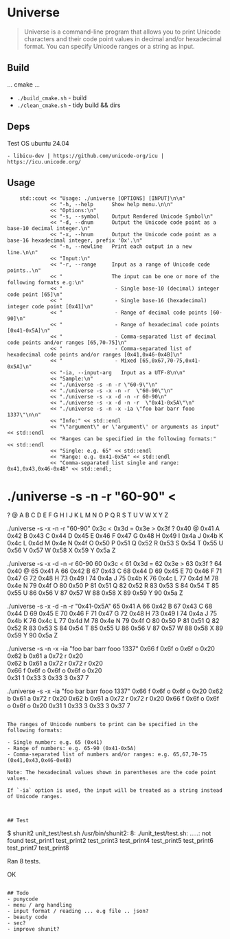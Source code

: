 # Universe

> Universe is a command-line program that allows you to print Unicode characters and their code point values in decimal and/or hexadecimal format. You can specify Unicode ranges or a string as input.


## Build

... cmake ...
- ```./build_cmake.sh``` - build
- ```./clean_cmake.sh``` - tidy build && dirs


## Deps

Test OS ubuntu 24.04
```
- libicu-dev | https://github.com/unicode-org/icu | https://icu.unicode.org/
```

## Usage

```
    std::cout << "Usage: ./universe [OPTIONS] [INPUT]\n\n"
              << "-h, --help      Show help menu.\n\n"
              << "Options:\n"
              << "-s, --symbol    Output Rendered Unicode Symbol\n"
              << "-d, --dnum      Output the Unicode code point as a base-10 decimal integer.\n"
              << "-x, --hnum      Output the Unicode code point as a base-16 hexadecimal integer, prefix '0x'.\n"
              << "-n, --newline   Print each output in a new line.\n\n"
              << "Input:\n"
              << "-r, --range     Input as a range of Unicode code points..\n"
              << "                The input can be one or more of the following formats e.g:\n"
              << "                 - Single base-10 (decimal) integer code point [65]\n"
              << "                 - Single base-16 (hexadecimal) integer code point [0x41]\n"
              << "                 - Range of decimal code points [60-90]\n"
              << "                 - Range of hexadecimal code points [0x41-0x5A]\n"
              << "                 - Comma-separated list of decimal code points and/or ranges [65,70-75]\n"
              << "                 - Comma-separated list of hexadecimal code points and/or ranges [0x41,0x46-0x4B]\n"
              << "                 - Mixed [65,0x67,70-75,0x41-0x5A]\n"
              << "-ia, --input-arg   Input as a UTF-8\n\n"
              << "Sample:\n"
              << "./universe -s -n -r \"60-9\"\n"
              << "./universe -s -x -n -r  \"60-90\"\n"
              << "./universe -s -x -d -n -r 60-90\n"
              << "./universe -s -x -d -n -r  \"0x41-0x5A\"\n"
              << "./universe -s -n -x -ia \"foo bar barr fooo 1337\"\n\n"
              << "Info:" << std::endl
              << "\"argument\" or \'argument\' or arguments as input" << std::endl
              << "Ranges can be specified in the following formats:" << std::endl
              << "Single: e.g. 65" << std::endl
              << "Range: e.g. 0x41-0x5A" << std::endl
              << "Comma-separated list single and range: 0x41,0x43,0x46-0x4B" << std::endl;

```
./universe -s -n -r "60-90"
< 
= 
> 
? 
@ 
A 
B 
C 
D 
E 
F 
G 
H 
I 
J 
K 
L 
M 
N 
O 
P 
Q 
R 
S 
T 
U 
V 
W 
X 
Y 
Z 

./universe -s -x -n -r "60-90"
0x3c < 
0x3d = 
0x3e > 
0x3f ? 
0x40 @ 
0x41 A 
0x42 B 
0x43 C 
0x44 D 
0x45 E 
0x46 F 
0x47 G 
0x48 H 
0x49 I 
0x4a J 
0x4b K 
0x4c L 
0x4d M 
0x4e N 
0x4f O 
0x50 P 
0x51 Q 
0x52 R 
0x53 S 
0x54 T 
0x55 U 
0x56 V 
0x57 W 
0x58 X 
0x59 Y 
0x5a Z 

./universe -s -x -d -n -r 60-90
60 0x3c < 
61 0x3d = 
62 0x3e > 
63 0x3f ? 
64 0x40 @ 
65 0x41 A 
66 0x42 B 
67 0x43 C 
68 0x44 D 
69 0x45 E 
70 0x46 F 
71 0x47 G 
72 0x48 H 
73 0x49 I 
74 0x4a J 
75 0x4b K 
76 0x4c L 
77 0x4d M 
78 0x4e N 
79 0x4f O 
80 0x50 P 
81 0x51 Q 
82 0x52 R 
83 0x53 S 
84 0x54 T 
85 0x55 U 
86 0x56 V 
87 0x57 W 
88 0x58 X 
89 0x59 Y 
90 0x5a Z 

./universe -s -x -d -n -r "0x41-0x5A"
65 0x41 A 
66 0x42 B 
67 0x43 C 
68 0x44 D 
69 0x45 E 
70 0x46 F 
71 0x47 G 
72 0x48 H 
73 0x49 I 
74 0x4a J 
75 0x4b K 
76 0x4c L 
77 0x4d M 
78 0x4e N 
79 0x4f O 
80 0x50 P 
81 0x51 Q 
82 0x52 R 
83 0x53 S 
84 0x54 T 
85 0x55 U 
86 0x56 V 
87 0x57 W 
88 0x58 X 
89 0x59 Y 
90 0x5a Z 

 ./universe -s -n -x -ia "foo bar barr fooo 1337"
0x66 f 
0x6f o 
0x6f o 
0x20   
0x62 b 
0x61 a 
0x72 r 
0x20   
0x62 b 
0x61 a 
0x72 r 
0x72 r 
0x20   
0x66 f 
0x6f o 
0x6f o 
0x6f o 
0x20   
0x31 1 
0x33 3 
0x33 3 
0x37 7 

./universe -s -x -ia "foo bar barr fooo 1337"
0x66 f 0x6f o 0x6f o 0x20   0x62 b 0x61 a 0x72 r 0x20   0x62 b 0x61 a 0x72 r 0x72 r 0x20   0x66 f 0x6f o 0x6f o 0x6f o 0x20   0x31 1 0x33 3 0x33 3 0x37 7 
```

The ranges of Unicode numbers to print can be specified in the following formats:

- Single number: e.g. 65 (0x41)
- Range of numbers: e.g. 65-90 (0x41-0x5A)
- Comma-separated list of numbers and/or ranges: e.g. 65,67,70-75 (0x41,0x43,0x46-0x4B)

Note: The hexadecimal values shown in parentheses are the code point values.

If `-ia` option is used, the input will be treated as a string instead of Unicode ranges.



## Test
```
$ shunit2 unit_test/test.sh 
/usr/bin/shunit2: 8: ./unit_test/test.sh: .....: not found
test_print1
test_print2
test_print3
test_print4
test_print5
test_print6
test_print7
test_print8

Ran 8 tests.

OK
```

## Todo
- punycode
- menu / arg handling
- input format / reading ... e.g file .. json?
- beauty code
- sec?
- improve shunit?
